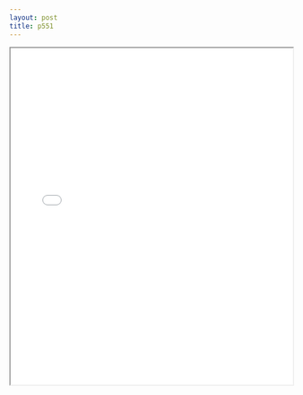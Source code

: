 ```yaml
---
layout: post
title: p551
---
```


<div class="pdf-container">
<iframe src="/ea/assets/pdfs/pubs.n.ins/p551.pdf" height="600" width="100%" allowFullScreen="true"></iframe>
</div>

